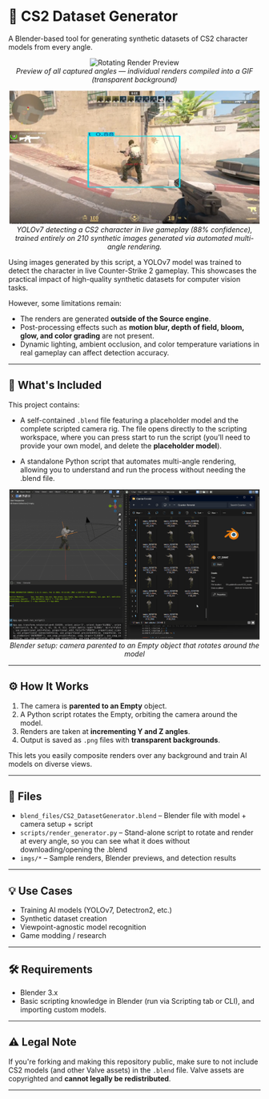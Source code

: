 # 🔄 CS2 Dataset Generator

A Blender-based tool for generating synthetic datasets of CS2 character models from every angle.

<p align="center">
  <img src="imgs/rotating.gif" width="300" alt="Rotating Render Preview"/><br/>
  <em>Preview of all captured angles — individual renders compiled into a GIF (transparent background)</em>
</p>

<p align="center">
  <img src="imgs/livedetect.png" width="500" alt="YOLOv7 Detection Example"/><br/>
  <em>YOLOv7 detecting a CS2 character in live gameplay (88% confidence), trained entirely on 210 synthetic images generated via automated multi-angle rendering.</em>
</p>

Using images generated by this script, a YOLOv7 model was trained to detect the character in live Counter-Strike 2 gameplay. This showcases the practical impact of high-quality synthetic datasets for computer vision tasks.

However, some limitations remain:

- The renders are generated **outside of the Source engine**.
- Post-processing effects such as **motion blur, depth of field, bloom, glow, and color grading** are not present.
- Dynamic lighting, ambient occlusion, and color temperature variations in real gameplay can affect detection accuracy.

---

## 🧰 What's Included

This project contains:

- A self-contained `.blend` file featuring a placeholder model and the complete scripted camera rig. The file opens directly to the scripting workspace, where you can press start to run the script (you’ll need to provide your own model, and delete the **placeholder model**).

- A standalone Python script that automates multi-angle rendering, allowing you to understand and run the process without needing the .blend file.

<p align="center">
  <img src="imgs/blender_prev.gif" width="500" alt="Blender Setup Preview"/><br/>
  <em>Blender setup: camera parented to an Empty object that rotates around the model</em>
</p>

---

## ⚙️ How It Works

1. The camera is **parented to an Empty** object.
2. A Python script rotates the Empty, orbiting the camera around the model.
3. Renders are taken at **incrementing Y and Z angles**.
4. Output is saved as `.png` files with **transparent backgrounds**.

This lets you easily composite renders over any background and train AI models on diverse views.

---

## 📁 Files

- `blend_files/CS2_DatasetGenerator.blend` – Blender file with model + camera setup + script
- `scripts/render_generator.py` – Stand-alone script to rotate and render at every angle, so you can see what it does without downloading/opening the .blend
- `imgs/*` – Sample renders, Blender previews, and detection results

---

## 💡 Use Cases

- Training AI models (YOLOv7, Detectron2, etc.)
- Synthetic dataset creation
- Viewpoint-agnostic model recognition
- Game modding / research

---

## 🛠 Requirements

- Blender 3.x
- Basic scripting knowledge in Blender (run via Scripting tab or CLI), and importing custom models.

---

## ⚠️ Legal Note

If you're forking and making this repository public, make sure to not include CS2 models (and other Valve assets) in the `.blend` file. Valve assets are copyrighted and **cannot legally be redistributed**.

---
